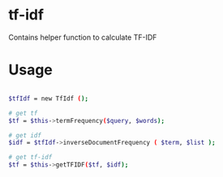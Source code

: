 # tf-idf
Contains helper function to calculate TF-IDF

# Usage


```sh

$tfIdf = new TfIdf ();

# get tf
$tf = $this->termFrequency($query, $words);

# get idf
$idf = $tfIdf->inverseDocumentFrequency ( $term, $list );

# get tf-idf
$tf = $this->getTFIDF($tf, $idf);
```
